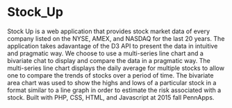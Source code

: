 # Stock_Up
Stock Up is a web application that provides stock market data of every company listed on the NYSE, AMEX, and NASDAQ for the last 20 years. The application takes adavantage of the D3 API to present the data in intuitive and pragmatic way. We choose to use a multi-series line chart and a bivariate chat to display and compare the data in a pragmatic way. The multi-series line chart displays the daily average for multiple stocks to allow one to compare the trends of stocks over a period of time. The bivariate area chart was used to show the highs and lows of a particular stock in a format similar to a line graph in order to estimate the risk associated with a stock. Built with PHP, CSS, HTML, and Javascript at 2015 fall PennApps.
